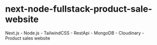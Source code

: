 # next-node-fullstack-product-sale-website
Next.js - Node.js - TailwindCSS - RestApi - MongoDB - Cloudinary - Product sales website
